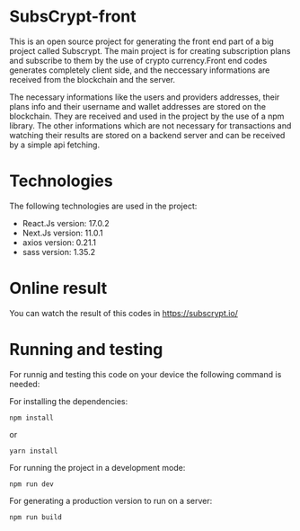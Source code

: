 # SubsCrypt-front

This is an open source project for generating the front end part of a big project called Subscrypt. The main project is for creating subscription plans and subscribe to them by the use of crypto currency.Front end codes generates completely client side, and the neccessary informations are received from the blockchain and the server.

The necessary informations like the users and providers addresses, their plans info and their username and wallet addresses are stored on the blockchain. They are received and used in the project by the use of a npm library. The other informations which are not necessary for transactions and watching their results are stored on a backend server and can be received by a simple api fetching.  


# Technologies

The following technologies are used in the project:

* React.Js version: 17.0.2
* Next.Js version: 11.0.1
* axios version: 0.21.1
* sass version: 1.35.2 

# Online result
You can watch the result of this codes in https://subscrypt.io/

# Running and testing

For runnig and testing this code on your device the following command is needed:

For installing the dependencies:
```
npm install

```
or
```
yarn install

```

For running the project in a development mode:
```
npm run dev

```

For generating a production version to run on a server:
```
npm run build

```
